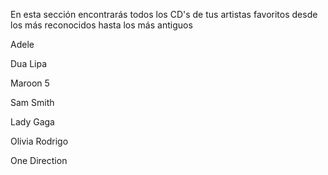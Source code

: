 En esta sección encontrarás todos los CD's de tus artistas favoritos desde los más reconocidos hasta los más antiguos

Adele

Dua Lipa

Maroon 5

Sam Smith

Lady Gaga

Olivia Rodrigo

One Direction


